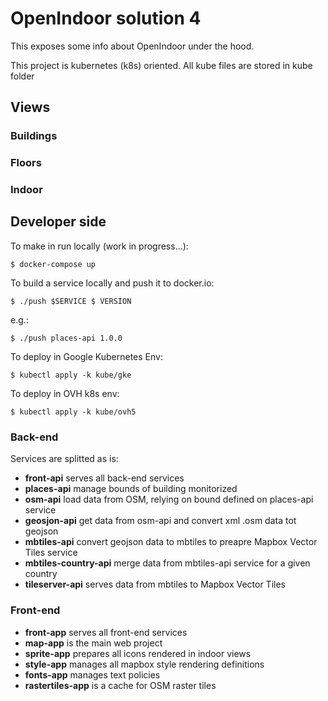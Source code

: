 # OpenIndoor solution 4

This exposes some info about OpenIndoor under the hood.

This project is kubernetes (k8s) oriented.
All kube files are stored in kube folder

## Views

### Buildings

### Floors

### Indoor

## Developer side

To make in run locally (work in progress...):

```$ docker-compose up```

To build a service locally and push it to docker.io:

```$ ./push $SERVICE $ VERSION```

e.g.:

```$ ./push places-api 1.0.0```

To deploy in Google Kubernetes Env:

```$ kubectl apply -k kube/gke```

To deploy in OVH k8s env:

```$ kubectl apply -k kube/ovh5```

### Back-end

Services are splitted as is:

* **front-api** serves all back-end services
* **places-api** manage bounds of building monitorized
* **osm-api** load data from OSM, relying on bound defined on places-api service
* **geosjon-api** get data from osm-api and convert xml .osm data tot geojson
* **mbtiles-api** convert geojson data to mbtiles to preapre Mapbox Vector Tiles service
* **mbtiles-country-api** merge data from mbtiles-api service for a given country
* **tileserver-api** serves data from mbtiles to Mapbox Vector Tiles

### Front-end

* **front-app** serves all front-end services
* **map-app** is the main web project
* **sprite-app** prepares all icons rendered in indoor views
* **style-app** manages all mapbox style rendering definitions
* **fonts-app** manages text policies
* **rastertiles-app** is a cache for OSM raster tiles

